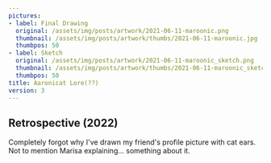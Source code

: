 ```yaml
---
pictures:
- label: Final Drawing
  original: /assets/img/posts/artwork/2021-06-11-maroonic.png
  thumbnail: /assets/img/posts/artwork/thumbs/2021-06-11-maroonic.jpg
  thumbpos: 50
- label: Sketch
  original: /assets/img/posts/artwork/2021-06-11-maroonic_sketch.png
  thumbnail: /assets/img/posts/artwork/thumbs/2021-06-11-maroonic_sketch.jpg
  thumbpos: 50
title: Aaronicat Lore(??)
version: 3
---
```

## Retrospective (2022)
Completely forgot why I've drawn my friend's profile picture with cat ears. Not to mention Marisa explaining... something about it.

